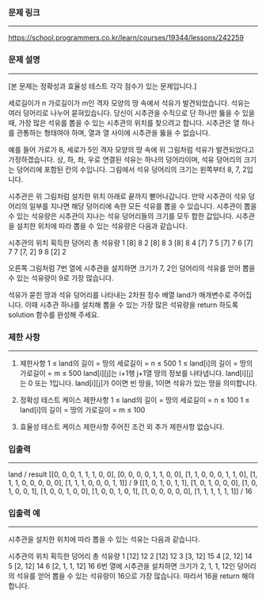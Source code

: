 ### 문제 링크

---

https://school.programmers.co.kr/learn/courses/19344/lessons/242259

### 문제 설명

---

[본 문제는 정확성과 효율성 테스트 각각 점수가 있는 문제입니다.]

세로길이가 n 가로길이가 m인 격자 모양의 땅 속에서 석유가 발견되었습니다. 석유는 여러 덩어리로 나누어 묻혀있습니다. 당신이 시추관을 수직으로 단 하나만 뚫을 수 있을 때, 가장 많은 석유를 뽑을 수 있는 시추관의 위치를 찾으려고 합니다. 시추관은 열 하나를 관통하는 형태여야 하며, 열과 열 사이에 시추관을 뚫을 수 없습니다.

예를 들어 가로가 8, 세로가 5인 격자 모양의 땅 속에 위 그림처럼 석유가 발견되었다고 가정하겠습니다. 상, 하, 좌, 우로 연결된 석유는 하나의 덩어리이며, 석유 덩어리의 크기는 덩어리에 포함된 칸의 수입니다. 그림에서 석유 덩어리의 크기는 왼쪽부터 8, 7, 2입니다.

시추관은 위 그림처럼 설치한 위치 아래로 끝까지 뻗어나갑니다. 만약 시추관이 석유 덩어리의 일부를 지나면 해당 덩어리에 속한 모든 석유를 뽑을 수 있습니다. 시추관이 뽑을 수 있는 석유량은 시추관이 지나는 석유 덩어리들의 크기를 모두 합한 값입니다. 시추관을 설치한 위치에 따라 뽑을 수 있는 석유량은 다음과 같습니다.

시추관의 위치 획득한 덩어리 총 석유량
1 [8] 8
2 [8] 8
3 [8] 8
4 [7] 7
5 [7] 7
6 [7] 7
7 [7, 2] 9
8 [2] 2

오른쪽 그림처럼 7번 열에 시추관을 설치하면 크기가 7, 2인 덩어리의 석유를 얻어 뽑을 수 있는 석유량이 9로 가장 많습니다.

석유가 묻힌 땅과 석유 덩어리를 나타내는 2차원 정수 배열 land가 매개변수로 주어집니다. 이때 시추관 하나를 설치해 뽑을 수 있는 가장 많은 석유량을 return 하도록 solution 함수를 완성해 주세요.

### 제한 사항

---

1. 제한사항
   1 ≤ land의 길이 = 땅의 세로길이 = n ≤ 500
   1 ≤ land[i]의 길이 = 땅의 가로길이 = m ≤ 500
   land[i][j]는 i+1행 j+1열 땅의 정보를 나타냅니다.
   land[i][j]는 0 또는 1입니다.
   land[i][j]가 0이면 빈 땅을, 1이면 석유가 있는 땅을 의미합니다.

2. 정확성 테스트 케이스 제한사항
   1 ≤ land의 길이 = 땅의 세로길이 = n ≤ 100
   1 ≤ land[i]의 길이 = 땅의 가로길이 = m ≤ 100

3. 효율성 테스트 케이스 제한사항
   주어진 조건 외 추가 제한사항 없습니다.

### 입출력

---

land / result
[[0, 0, 0, 1, 1, 1, 0, 0], [0, 0, 0, 0, 1, 1, 0, 0], [1, 1, 0, 0, 0, 1, 1, 0], [1, 1, 1, 0, 0, 0, 0, 0], [1, 1, 1, 0, 0, 0, 1, 1]] / 9
[[1, 0, 1, 0, 1, 1], [1, 0, 1, 0, 0, 0], [1, 0, 1, 0, 0, 1], [1, 0, 0, 1, 0, 0], [1, 0, 0, 1, 0, 1], [1, 0, 0, 0, 0, 0], [1, 1, 1, 1, 1, 1]] / 16

### 입출력 예

---

시추관을 설치한 위치에 따라 뽑을 수 있는 석유는 다음과 같습니다.

시추관의 위치 획득한 덩어리 총 석유량
1 [12] 12
2 [12] 12
3 [3, 12] 15
4 [2, 12] 14
5 [2, 12] 14
6 [2, 1, 1, 12] 16
6번 열에 시추관을 설치하면 크기가 2, 1, 1, 12인 덩어리의 석유를 얻어 뽑을 수 있는 석유량이 16으로 가장 많습니다. 따라서 16을 return 해야 합니다.
